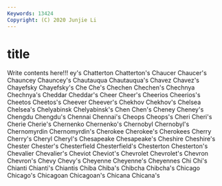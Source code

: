 ```yaml
---
Keywords: 13424
Copyright: (C) 2020 Junjie Li
---
```


# title

Write contents here!!!
ey's 
Chatterton 
Chatterton's 
Chaucer 
Chaucer's 
Chauncey
Chauncey's 
Chautauqua 
Chautauqua's 
Chavez 
Chavez's 
Chayefsky 
Chayefsky's 
Che 
Che's 
Chechen
Chechen's 
Chechnya 
Chechnya's 
Cheddar 
Cheddar's 
Cheer 
Cheer's 
Cheerios 
Cheerios's 
Cheetos
Cheetos's 
Cheever 
Cheever's 
Chekhov 
Chekhov's 
Chelsea 
Chelsea's 
Chelyabinsk 
Chelyabinsk's 
Chen
Chen's 
Cheney 
Cheney's 
Chengdu 
Chengdu's 
Chennai 
Chennai's 
Cheops 
Cheops's 
Cheri
Cheri's 
Cherie 
Cherie's 
Chernenko 
Chernenko's 
Chernobyl 
Chernobyl's 
Chernomyrdin 
Chernomyrdin's 
Cherokee
Cherokee's 
Cherokees 
Cherry 
Cherry's 
Cheryl 
Cheryl's 
Chesapeake 
Chesapeake's 
Cheshire 
Cheshire's
Chester 
Chester's 
Chesterfield 
Chesterfield's 
Chesterton 
Chesterton's 
Chevalier 
Chevalier's 
Cheviot 
Cheviot's
Chevrolet 
Chevrolet's 
Chevron 
Chevron's 
Chevy 
Chevy's 
Cheyenne 
Cheyenne's 
Cheyennes 
Chi
Chi's 
Chianti 
Chianti's 
Chiantis 
Chiba 
Chiba's 
Chibcha 
Chibcha's 
Chicago 
Chicago's
Chicagoan 
Chicagoan's 
Chicana 
Chicana's 
